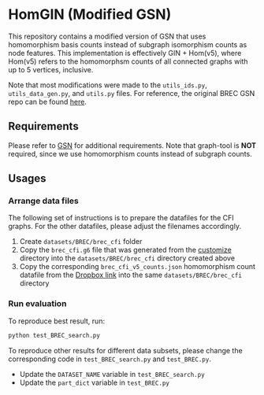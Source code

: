 # HomGIN (Modified GSN)

This repository contains a modified version of GSN that uses homomorphism basis counts instead of subgraph isomorphism counts as node features. This implementation is effectively GIN + Hom(v5), where Hom(v5) refers to the homomorphsm counts of all connected graphs with up to 5 vertices, inclusive. 

Note that most modifications were made to the `utils_ids.py`, `utils_data_gen.py`, and `utils.py` files. For reference, the original BREC GSN repo can be found [here](https://github.com/GraphPKU/BREC/tree/Release/GSN).

## Requirements

Please refer to [GSN](https://github.com/gbouritsas/GSN) for additional requirements. Note that graph-tool is **NOT** required, since we use homomorphism counts instead of subgraph counts. 

## Usages

### Arrange data files

The following set of instructions is to prepare the datafiles for the CFI graphs. For the other datafiles, please adjust the filenames accordingly.

1. Create `datasets/BREC/brec_cfi` folder
2. Copy the `brec_cfi.g6` file that was generated from the [customize](https://github.com/icml2024357/hombasis-gnn/tree/main/brec/customize) directory into the `datasets/BREC/brec_cfi` directory created above
3. Copy the corresponding `brec_cfi_v5_counts.json` homomorphism count datafile from the [Dropbox link](https://www.dropbox.com/scl/fi/zpnaa89ip8qqlwro5yhc4/brec_counts.zip?rlkey=fcpixcdht0ks4gdiiwlhw7smk&dl=0) into the same `datasets/BREC/brec_cfi` directory

### Run evaluation

To reproduce best result, run:

```bash
python test_BREC_search.py
```

To reproduce other results for different data subsets, please change the corresponding code in `test_BREC_search.py` and `test_BREC.py`.
- Update the `DATASET_NAME` variable in `test_BREC_search.py`
- Update the `part_dict` variable in `test_BREC.py`
